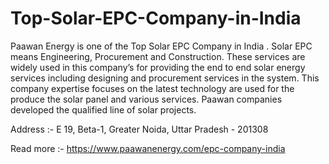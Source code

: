 # Top-Solar-EPC-Company-in-India

Paawan Energy is one of the Top Solar EPC Company in India  . Solar EPC means Engineering, Procurement and Construction. These services are widely used in this company’s for providing the end to end solar energy services including designing and procurement services in the system. This company expertise focuses on the latest technology are used for the produce the solar panel and various services. Paawan companies developed the qualified line of solar projects. 

Address :- E 19, Beta-1, Greater Noida, Uttar Pradesh - 201308 

Read more :- https://www.paawanenergy.com/epc-company-india
